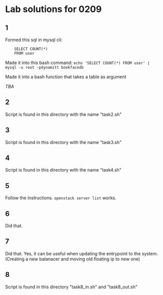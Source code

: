 # Lab solutions for 0209

## 1

Formed this sql in mysql cli:

        SELECT COUNT(*)
        FROM user

Made it into this bash command: `echo 'SELECT COUNT(*) FROM user' | mysql -u root -pdynamitt bookfacedb`

Made it into a bash function that takes a table as argument

*TBA*

## 2

Script is found in this directory with the name "task2.sh"

## 3

Script is found in this directory with the name "task3.sh"

## 4

Script is found in this directory with the name "task4.sh"

## 5

Follow the instructions. `openstack server list` works.

## 6

Did that.

## 7

Did that. Yes, it can be useful when updating the entrypoint to the system. (Creating a new balanacer and moving old floating ip to new one)

## 8

Script is found in this directory "task8_in.sh" and "task8_out.sh"
